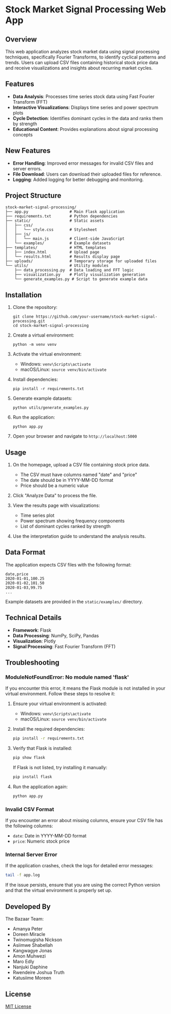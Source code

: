 # Stock Market Signal Processing Web App

## Overview

This web application analyzes stock market data using signal processing techniques, specifically Fourier Transforms, to identify cyclical patterns and trends. Users can upload CSV files containing historical stock price data and receive visualizations and insights about recurring market cycles.

## Features

- **Data Analysis**: Processes time series stock data using Fast Fourier Transform (FFT)
- **Interactive Visualizations**: Displays time series and power spectrum plots
- **Cycle Detection**: Identifies dominant cycles in the data and ranks them by strength
- **Educational Content**: Provides explanations about signal processing concepts

## New Features

- **Error Handling**: Improved error messages for invalid CSV files and server errors.
- **File Download**: Users can download their uploaded files for reference.
- **Logging**: Added logging for better debugging and monitoring.

## Project Structure

```
stock-market-signal-processing/
├── app.py                  # Main Flask application
├── requirements.txt        # Python dependencies
├── static/                 # Static assets
│   ├── css/
│   │   └── style.css       # Stylesheet
│   ├── js/
│   │   └── main.js         # Client-side JavaScript
│   └── examples/           # Example datasets
├── templates/              # HTML templates
│   ├── index.html          # Upload page
│   └── results.html        # Results display page
├── uploads/                # Temporary storage for uploaded files
└── utils/                  # Utility modules
    ├── data_processing.py  # Data loading and FFT logic
    ├── visualization.py    # Plotly visualization generation
    └── generate_examples.py # Script to generate example data
```

## Installation

1. Clone the repository:
   ```
   git clone https://github.com/your-username/stock-market-signal-processing.git
   cd stock-market-signal-processing
   ```

2. Create a virtual environment:
   ```
   python -m venv venv
   ```

3. Activate the virtual environment:
   - Windows: `venv\Scripts\activate`
   - macOS/Linux: `source venv/bin/activate`

4. Install dependencies:
   ```
   pip install -r requirements.txt
   ```

5. Generate example datasets:
   ```
   python utils/generate_examples.py
   ```

6. Run the application:
   ```
   python app.py
   ```

7. Open your browser and navigate to `http://localhost:5000`

## Usage

1. On the homepage, upload a CSV file containing stock price data.
   - The CSV must have columns named "date" and "price"
   - The date should be in YYYY-MM-DD format
   - Price should be a numeric value

2. Click "Analyze Data" to process the file.

3. View the results page with visualizations:
   - Time series plot
   - Power spectrum showing frequency components
   - List of dominant cycles ranked by strength

4. Use the interpretation guide to understand the analysis results.

## Data Format

The application expects CSV files with the following format:

```
date,price
2020-01-01,100.25
2020-01-02,101.50
2020-01-03,99.75
...
```

Example datasets are provided in the `static/examples/` directory.

## Technical Details

- **Framework**: Flask
- **Data Processing**: NumPy, SciPy, Pandas
- **Visualization**: Plotly
- **Signal Processing**: Fast Fourier Transform (FFT)

## Troubleshooting

### ModuleNotFoundError: No module named 'flask'

If you encounter this error, it means the Flask module is not installed in your virtual environment. Follow these steps to resolve it:

1. Ensure your virtual environment is activated:
   - Windows: `venv\Scripts\activate`
   - macOS/Linux: `source venv/bin/activate`

2. Install the required dependencies:
   ```bash
   pip install -r requirements.txt
   ```

3. Verify that Flask is installed:
   ```bash
   pip show flask
   ```

   If Flask is not listed, try installing it manually:
   ```bash
   pip install flask
   ```

4. Run the application again:
   ```bash
   python app.py
   ```

### Invalid CSV Format

If you encounter an error about missing columns, ensure your CSV file has the following columns:
- `date`: Date in YYYY-MM-DD format
- `price`: Numeric stock price

### Internal Server Error

If the application crashes, check the logs for detailed error messages:
```bash
tail -f app.log
```

If the issue persists, ensure that you are using the correct Python version and that the virtual environment is properly set up.

## Developed By

The Bazaar Team:
- Amanya Peter
- Doreen Miracle
- Twinomugisha Nickson
- Asiimwe Shabellah
- Kangwagye Jonas
- Amon Muhwezi
- Maro Edly
- Nanjuki Daphine
- Rwendeire Joshua Truth
- Katusiime Moreen

## License

[MIT License](LICENSE)